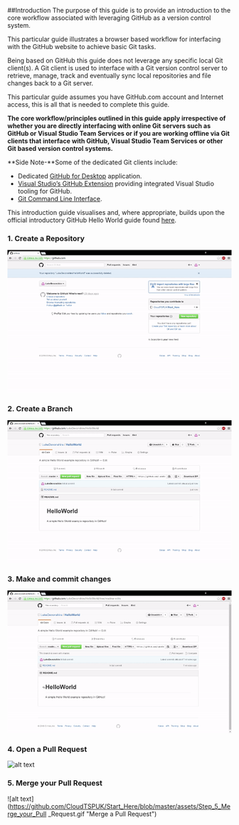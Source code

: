 ##Introduction
The purpose of this guide is to provide an introduction to the core workflow associated with leveraging GitHub as a version control system. 

This particular guide illustrates a browser based workflow for interfacing with the GitHub website to achieve basic Git tasks. 

Being based on GitHub this guide does not leverage any specific local Git client(s). A Git client is used to interface with a Git version control server to retrieve, manage, track and eventually sync local repositories and file changes back to a Git server.

This particular guide assumes you have GitHub.com account and Internet access, this is all that is needed to complete this guide. 

**The core workflow/principles outlined in this guide apply irrespective of whether you are directly interfacing with online Git servers such as GitHub or Visual Studio Team Services or if you are working offline via Git clients that interface with GitHub, Visual Studio Team Services or other Git based version control systems.**

**Side Note-**Some of the dedicated Git clients include:
* Dedicated [GitHub for Desktop]( https://desktop.github.com/) application.
* [Visual Studio’s GitHub Extension]( https://visualstudio.github.com/) providing integrated Visual Studio tooling for GitHub. 
* [Git Command Line Interface](https://git-scm.com/book/en/v2/Getting-Started-Installing-Git).

This introduction guide visualises and, where appropriate, builds upon the official introductory GitHub Hello World guide found [here](https://guides.github.com/activities/hello-world/).

### 1. Create a Repository
![alt text](https://github.com/CloudTSPUK/Start_Here/blob/master/assets/Step_1_Create_Repository.gif "Create a repository")
### 2. Create a Branch
![alt text](https://github.com/CloudTSPUK/Start_Here/blob/master/assets/Step_2_Create_A_Branch.gif "Create a branch")
### 3. Make and commit changes
![alt text](https://github.com/CloudTSPUK/Start_Here/blob/master/assets/Step_3_Make_and_commit_changes.gif "Make and commit changes")
### 4. Open a Pull Request
![alt text](https://github.com/CloudTSPUK/Start_Here/blob/master/assets/Step_4_Open_a_Pull_Request.gif "Open a Pull Request")
### 5. Merge your Pull Request
![alt text](https://github.com/CloudTSPUK/Start_Here/blob/master/assets/Step_5_Merge_your_Pull _Request.gif "Merge a Pull Request")
